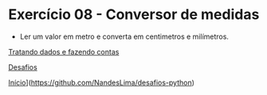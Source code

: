 # Exercício 08 - Conversor de medidas

- Ler um valor em metro e converta em centimetros e milímetros.

[Tratando dados e fazendo contas](https://github.com/NandesLima/python-codigos/tree/master/desafios/02.%20Tratando%20dados%20e%20fazendo%20contas)

[Desafios](https://github.com/NandesLima/python-codigos/tree/master/desafios)

[Início](https://github.com/NandesLima/python-codigos)](https://github.com/NandesLima/desafios-python)
